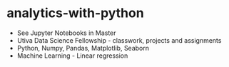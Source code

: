 # analytics-with-python
* See Jupyter Notebooks in Master
* Utiva Data Science Fellowship - classwork, projects and assignments
* Python, Numpy, Pandas, Matplotlib, Seaborn 
* Machine Learning - Linear regression
